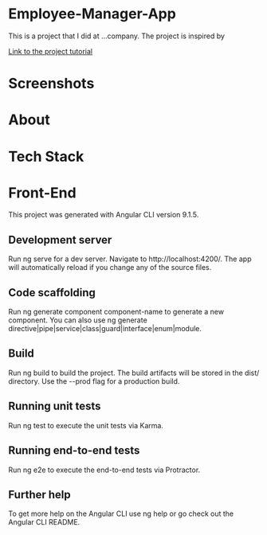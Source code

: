 # Employee-Manager-App

This is a project that I did at ...company. 
The project is inspired by 

[Link to the project tutorial](https://www.youtube.com/watch?v=Gx4iBLKLVHk&t=18s)

# Screenshots

# About 

# Tech Stack

# Front-End
This project was generated with Angular CLI version 9.1.5.

## Development server

Run ng serve for a dev server. Navigate to http://localhost:4200/. The app will automatically reload if you change any of the source files.


## Code scaffolding
Run ng generate component component-name to generate a new component. You can also use ng generate directive|pipe|service|class|guard|interface|enum|module.

## Build
Run ng build to build the project. The build artifacts will be stored in the dist/ directory. Use the --prod flag for a production build.

## Running unit tests
Run ng test to execute the unit tests via Karma.

## Running end-to-end tests
Run ng e2e to execute the end-to-end tests via Protractor.

## Further help
To get more help on the Angular CLI use ng help or go check out the Angular CLI README.
